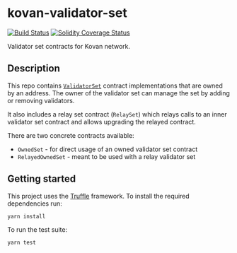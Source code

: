 # kovan-validator-set

[![Build Status][travis-image]][travis-url]
[![Solidity Coverage Status][coveralls-image]][coveralls-url]

[travis-image]: https://travis-ci.org/parity-contracts/kovan-validator-set.svg?branch=master
[travis-url]: https://travis-ci.org/parity-contracts/kovan-validator-set
[coveralls-image]: https://coveralls.io/repos/github/parity-contracts/kovan-validator-set/badge.svg?branch=master
[coveralls-url]: https://coveralls.io/github/parity-contracts/kovan-validator-set?branch=master

Validator set contracts for Kovan network.

## Description

This repo contains [`ValidatorSet`](https://wiki.parity.io/Validator-Set) contract implementations
that are owned by an address. The owner of the validator set can manage the set by adding or
removing validators.

It also includes a relay set contract (`RelaySet`) which relays calls to an inner validator set
contract and allows upgrading the relayed contract.

There are two concrete contracts available:
 - `OwnedSet` - for direct usage of an owned validator set contract
 - `RelayedOwnedSet` - meant to be used with a relay validator set

## Getting started

This project uses the [Truffle](http://truffleframework.com/) framework. To install the required
dependencies run:

```
yarn install
```

To run the test suite:

```
yarn test
```
